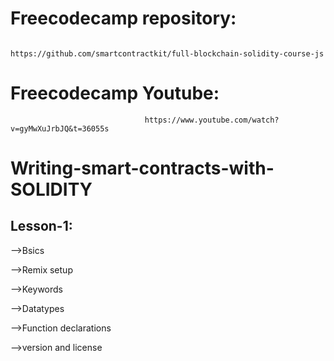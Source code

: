 
# Freecodecamp repository: 

                                  https://github.com/smartcontractkit/full-blockchain-solidity-course-js
                                  
# Freecodecamp Youtube:

                                  https://www.youtube.com/watch?v=gyMwXuJrbJQ&t=36055s
                                  

# Writing-smart-contracts-with-SOLIDITY

## Lesson-1:
-->Bsics

-->Remix setup

-->Keywords

-->Datatypes

-->Function declarations

-->version and license
